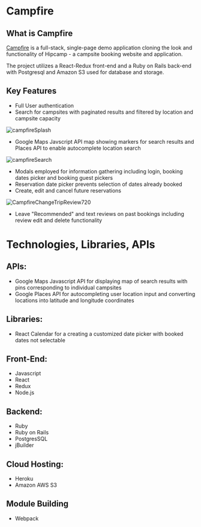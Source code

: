 

# Campfire

## What is Campfire

[Campfire](https://campfire-aa.herokuapp.com/) is a full-stack, single-page demo application cloning the look and functionality of Hipcamp - a campsite booking website and application. 

The project utilizes a React-Redux front-end and a Ruby on Rails back-end with Postgresql and Amazon S3 used for database and storage. 

## Key Features

- Full User authentication 
- Search for campsites with paginated results and filtered by location and campsite capacity

![campfireSplash](https://user-images.githubusercontent.com/107275066/195417700-6be3a1b8-a4b5-4587-aa08-12ae7403057e.gif)

- Google Maps Javscript API map showing markers for search results and Places API to enable autocomplete location search

![campfireSearch](https://user-images.githubusercontent.com/107275066/195417785-835824d1-6d93-4ed1-abfc-0bcfcc2f7ba5.gif)

- Modals employed for information gathering including login, booking dates picker and booking guest pickers
- Reservation date picker prevents selection of dates already booked 
- Create, edit and cancel future reservations 

![CampfireChangeTripReview720](https://user-images.githubusercontent.com/107275066/195417870-ae487efe-969b-4e3a-96c9-058e4c5edace.gif)

- Leave "Recommended" and text reviews on past bookings including review edit and delete functionality


# Technologies, Libraries, APIs

## APIs:
- Google Maps Javascript API for displaying map of search results with pins corresponding to individual campsites
- Google Places API for autocompleting user location input and converting locations into latitude and longitude coordinates

## Libraries:
- React Calendar for a creating a customized date picker with booked dates not selectable

## Front-End:
- Javascript
- React
- Redux
- Node.js

## Backend:
- Ruby
- Ruby on Rails
- PostgresSQL
- jBuilder

## Cloud Hosting: 
- Heroku
- Amazon AWS S3 

## Module Building
- Webpack

